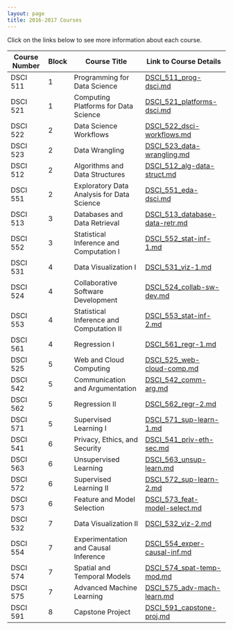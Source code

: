 ```yaml
---
layout: page
title: 2016-2017 Courses
---
```



Click on the links below to see more information about each course.

Course Number  |  Block  |  Course Title                                |  Link to Course Details                                          
---------------|---------|----------------------------------------------|------------------------------------------------------------------
DSCI 511       |  1      |  Programming for Data Science                |  [DSCI_511_prog-dsci.md](/course-descriptions/DSCI_511_prog-dsci.md)                  
DSCI 521       |  1      |  Computing Platforms for Data Science        |  [DSCI_521_platforms-dsci.md](course-descriptions/DSCI_521_platforms-dsci.md)        
DSCI 522       |  2      |  Data Science Workflows                      |  [DSCI_522_dsci-workflows.md](course-descriptions/DSCI_522_dsci-workflows.md)        
DSCI 523       |  2      |  Data Wrangling                              |  [DSCI_523_data-wrangling.md](course-descriptions/DSCI_523_data-wrangling.md)        
DSCI 512       |  2      |  Algorithms and Data Structures              |  [DSCI_512_alg-data-struct.md](course-descriptions/DSCI_512_alg-data-struct.md)      
DSCI 551       |  2      |  Exploratory Data Analysis for Data Science  |  [DSCI_551_eda-dsci.md](course-descriptions/DSCI_551_eda-dsci.md)                    
DSCI 513       |  3      |  Databases and Data Retrieval                |  [DSCI_513_database-data-retr.md](course-descriptions/DSCI_513_database-data-retr.md)
DSCI 552       |  3      |  Statistical Inference and Computation I     |  [DSCI_552_stat-inf-1.md](course-descriptions/DSCI_552_stat-inf-1.md)                
DSCI 531       |  4      |  Data Visualization I                        |  [DSCI_531_viz-1.md](course-descriptions/DSCI_531_viz-1.md)                          
DSCI 524       |  4      |  Collaborative Software Development          |  [DSCI_524_collab-sw-dev.md](course-descriptions/DSCI_524_collab-sw-dev.md)          
DSCI 553       |  4      |  Statistical Inference and Computation II    |  [DSCI_553_stat-inf-2.md](course-descriptions/DSCI_553_stat-inf-2.md)                
DSCI 561       |  4      |  Regression I                                |  [DSCI_561_regr-1.md](course-descriptions/DSCI_561_regr-1.md)                        
DSCI 525       |  5      |  Web and Cloud Computing                     |  [DSCI_525_web-cloud-comp.md](course-descriptions/DSCI_525_web-cloud-comp.md)        
DSCI 542       |  5      |  Communication and Argumentation             |  [DSCI_542_comm-arg.md](course-descriptions/DSCI_542_comm-arg.md)                    
DSCI 562       |  5      |  Regression II                               |  [DSCI_562_regr-2.md](course-descriptions/DSCI_562_regr-2.md)                        
DSCI 571       |  5      |  Supervised Learning I                       |  [DSCI_571_sup-learn-1.md](course-descriptions/DSCI_571_sup-learn-1.md)              
DSCI 541       |  6      |  Privacy, Ethics, and Security               |  [DSCI_541_priv-eth-sec.md](course-descriptions/DSCI_541_priv-eth-sec.md)            
DSCI 563       |  6      |  Unsupervised Learning                       |  [DSCI_563_unsup-learn.md](course-descriptions/DSCI_563_unsup-learn.md)              
DSCI 572       |  6      |  Supervised Learning II                      |  [DSCI_572_sup-learn-2.md](course-descriptions/DSCI_572_sup-learn-2.md)              
DSCI 573       |  6      |  Feature and Model Selection                 |  [DSCI_573_feat-model-select.md](course-descriptions/DSCI_573_feat-model-select.md)  
DSCI 532       |  7      |  Data Visualization II                       |  [DSCI_532_viz-2.md](course-descriptions/DSCI_532_viz-2.md)                          
DSCI 554       |  7      |  Experimentation and Causal Inference        |  [DSCI_554_exper-causal-inf.md](course-descriptions/DSCI_554_exper-causal-inf.md)    
DSCI 574       |  7      |  Spatial and Temporal Models                 |  [DSCI_574_spat-temp-mod.md](course-descriptions/DSCI_574_spat-temp-mod.md)          
DSCI 575       |  7      |  Advanced Machine Learning                   |  [DSCI_575_adv-mach-learn.md](course-descriptions/DSCI_575_adv-mach-learn.md)        
DSCI 591       |  8      |  Capstone Project                            |  [DSCI_591_capstone-proj.md](course-descriptions/DSCI_591_capstone-proj.md)          
